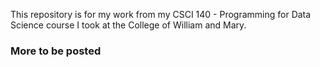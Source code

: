 This repository is for my work from my CSCI 140 - Programming for Data Science course I took at the College of William and Mary.

### More to be posted
